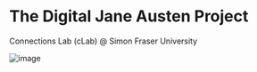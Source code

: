 # The Digital Jane Austen Project
Connections Lab (cLab) @ Simon Fraser University

![image](https://github.com/sfu-cLab/austen-project/assets/45186464/ea383dc2-016c-48c0-9d6b-c9d602b72c13)
